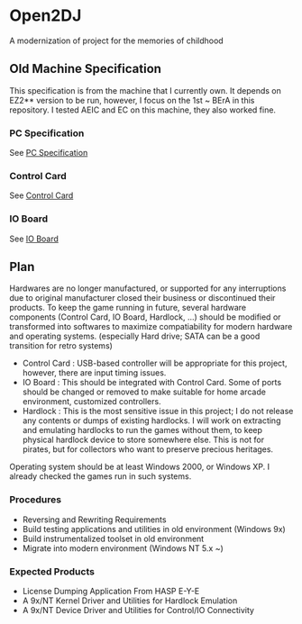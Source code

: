 # Open2DJ

A modernization of project for the memories of childhood

## Old Machine Specification

This specification is from the machine that I currently own. It depends on EZ2** version to be run, however, I focus on the 1st ~ BErA in this repository. I tested AEIC and EC on this machine, they also worked fine.

### PC Specification

See [PC Specification](docs/PC_SPECS.md)

### Control Card

See [Control Card](docs/CONTROL_CARD.md)

### IO Board

See [IO Board](docs/IO_BOARD.md)

## Plan

Hardwares are no longer manufactured, or supported for any interruptions due to original manufacturer closed their business or discontinued their products. To keep the game running in future, several hardware components (Control Card, IO Board, Hardlock, ...) should be modified or transformed into softwares to maximize compatiability for modern hardware and operating systems. (especially Hard drive; SATA can be a good transition for retro systems)

* Control Card : USB-based controller will be appropriate for this project, however, there are input timing issues.
* IO Board : This should be integrated with Control Card. Some of ports should be changed or removed to make suitable for home arcade environment, customized controllers.
* Hardlock : This is the most sensitive issue in this project; I do not release any contents or dumps of existing hardlocks. I will work on extracting and emulating hardlocks to run the games without them, to keep physical hardlock device to store somewhere else. This is not for pirates, but for collectors who want to preserve precious heritages.

Operating system should be at least Windows 2000, or Windows XP. I already checked the games run in such systems. 

### Procedures

* Reversing and Rewriting Requirements
* Build testing applications and utilities in old environment (Windows 9x)
* Build instrumentalized toolset in old environment
* Migrate into modern environment (Windows NT 5.x ~)

### Expected Products

* License Dumping Application From HASP E-Y-E
* A 9x/NT Kernel Driver and Utilities for Hardlock Emulation
* A 9x/NT Device Driver and Utilities for Control/IO Connectivity
